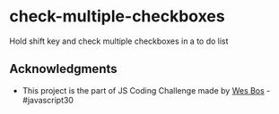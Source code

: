 # check-multiple-checkboxes

Hold shift key and check multiple checkboxes in a to do list


## Acknowledgments

* This project is the part of JS Coding Challenge made by [Wes Bos](https://javascript30.com/) - #javascript30
